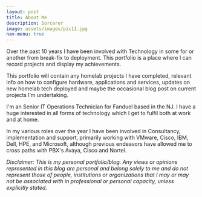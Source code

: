 ```yaml
---
layout: post
title: About Me
description: Sorcerer
image: assets/images/pic11.jpg
nav-menu: true
---
```


Over the past 10 years I have been involved with Technology in some for or another from break-fix to deployment.  This portfolio is a place where I can record projects and display my achievements.

This portfolio will contain any homelab projects I have completed, relevant info on how to configure hardware, applications and services, updates on new homelab tech deployed and maybe the occasional blog post on current projects I’m undertaking.

I'm an Senior IT Operations Technician for Fanduel based in the NJ. I have a huge interested in all forms of technology which I get to fulfil both at work and at home.

In my various roles over the year I have been involved in Consultancy, implementation and support, primarily working with VMware, Cisco, IBM, Dell, HPE, and Microsoft, although previous endeavors have allowed me to cross paths with PBX's Avaya, Cisco and Nortel.  

*Disclaimer: This is my personal portfolio/blog. Any views or opinions represented in this blog are personal and belong solely to me and do not represent those of people, institutions or organizations that I may or may not be associated with in professional or personal capacity, unless explicitly stated.*
